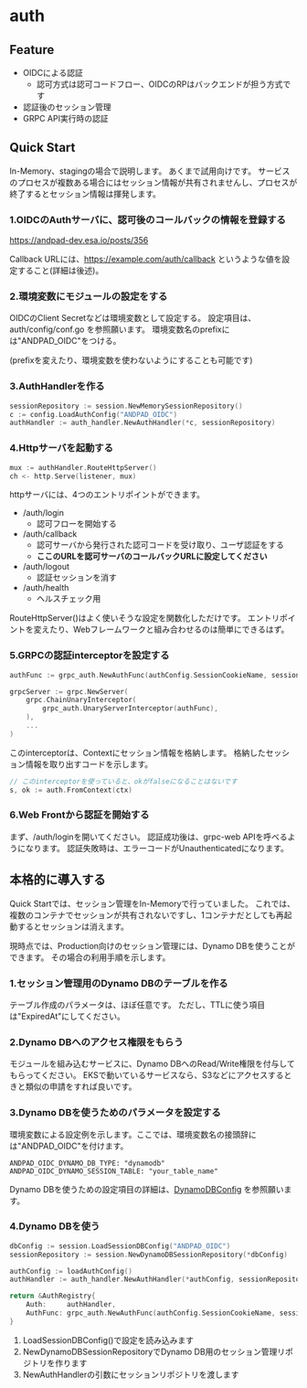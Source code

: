 # auth

## Feature

- OIDCによる認証
  - 認可方式は認可コードフロー、OIDCのRPはバックエンドが担う方式です
- 認証後のセッション管理
- GRPC API実行時の認証

## Quick Start 

In-Memory、stagingの場合で説明します。
あくまで試用向けです。
サービスのプロセスが複数ある場合にはセッション情報が共有されませんし、プロセスが終了するとセッション情報は揮発します。

### 1.OIDCのAuthサーバに、認可後のコールバックの情報を登録する

https://andpad-dev.esa.io/posts/356

Callback URLには、https://example.com/auth/callback というような値を設定すること(詳細は後述)。

### 2.環境変数にモジュールの設定をする

OIDCのClient Secretなどは環境変数として設定する。
設定項目は、auth/config/conf.go を参照願います。
環境変数名のprefixには"ANDPAD_OIDC"をつける。

(prefixを変えたり、環境変数を使わないようにすることも可能です)

### 3.AuthHandlerを作る

```go
sessionRepository := session.NewMemorySessionRepository()
c := config.LoadAuthConfig("ANDPAD_OIDC")
authHandler := auth_handler.NewAuthHandler(*c, sessionRepository)
```

### 4.Httpサーバを起動する

```go
mux := authHandler.RouteHttpServer()
ch <- http.Serve(listener, mux)
```

httpサーバには、4つのエントリポイントができます。

- /auth/login
  - 認可フローを開始する
- /auth/callback
  - 認可サーバから発行された認可コードを受け取り、ユーザ認証をする
  - **ここのURLを認可サーバのコールバックURLに設定してください**
- /auth/logout 
  - 認証セッションを消す
- /auth/health
  - ヘルスチェック用

RouteHttpServer()はよく使いそうな設定を関数化しただけです。
エントリポイントを変えたり、Webフレームワークと組み合わせるのは簡単にできるはず。

### 5.GRPCの認証interceptorを設定する

```go
authFunc := grpc_auth.NewAuthFunc(authConfig.SessionCookieName, sessionRepository)

grpcServer := grpc.NewServer(
    grpc.ChainUnaryInterceptor(
        grpc_auth.UnaryServerInterceptor(authFunc),
    ),
    ...
)
```

このinterceptorは、Contextにセッション情報を格納します。
格納したセッション情報を取り出すコードを示します。

```go
// このinterceptorを使っていると、okがfalseになることはないです
s, ok := auth.FromContext(ctx)
```

### 6.Web Frontから認証を開始する

まず、/auth/loginを開いてください。
認証成功後は、grpc-web APIを呼べるようになります。
認証失敗時は、エラーコードがUnauthenticatedになります。

## 本格的に導入する

Quick Startでは、セッション管理をIn-Memoryで行っていました。
これでは、複数のコンテナでセッションが共有されないですし、1コンテナだとしても再起動するとセッションは消えます。

現時点では、Production向けのセッション管理には、Dynamo DBを使うことができます。
その場合の利用手順を示します。

### 1.セッション管理用のDynamo DBのテーブルを作る

テーブル作成のパラメータは、ほぼ任意です。
ただし、TTLに使う項目は"ExpiredAt"にしてください。

### 2.Dynamo DBへのアクセス権限をもらう

モジュールを組み込むサービスに、Dynamo DBへのRead/Write権限を付与してもらってください。
EKSで動いているサービスなら、S3などにアクセスするときと類似の申請をすれば良いです。

### 3.Dynamo DBを使うためのパラメータを設定する

環境変数による設定例を示します。ここでは、環境変数名の接頭辞には"ANDPAD_OIDC"を付けます。

```
ANDPAD_OIDC_DYNAMO_DB_TYPE: "dynamodb"
ANDPAD_OIDC_DYNAMO_SESSION_TABLE: "your_table_name"
```

Dynamo DBを使うための設定項目の詳細は、[DynamoDBConfig](https://github.com/88labs/go-utils/blob/956f67bcd3e6b6c9eeab4d55d92566b9c5222a6b/auth/repository/dynamodb_session_repository.go#L39) を参照願います。

### 4.Dynamo DBを使う

```go
dbConfig := session.LoadSessionDBConfig("ANDPAD_OIDC")
sessionRepository := session.NewDynamoDBSessionRepository(*dbConfig)

authConfig := loadAuthConfig()
authHandler := auth_handler.NewAuthHandler(*authConfig, sessionRepository)

return &AuthRegistry{
    Auth:     authHandler,
    AuthFunc: grpc_auth.NewAuthFunc(authConfig.SessionCookieName, sessionRepository),
}
```

1. LoadSessionDBConfig()で設定を読み込みます
2. NewDynamoDBSessionRepositoryでDynamo DB用のセッション管理リポジトリを作ります
3. NewAuthHandlerの引数にセッションリポジトリを渡します
